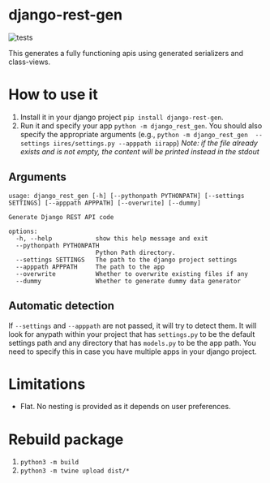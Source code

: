 # django-rest-gen
![tests](https://github.com/ahmad88me/django-rest-gen/actions/workflows/pytest.yml/badge.svg)

This generates a fully functioning apis using generated serializers and class-views. 


# How to use it
1. Install it in your django project `pip install django-rest-gen`.
2. Run it and specify your app `python -m django_rest_gen`. You should also
specify the appropriate arguments (e.g., `python -m django_rest_gen  --settings iires/settings.py --apppath iirapp`)
*Note: if the file already exists and is not empty, the content will be printed instead in the stdout*

## Arguments
``` 
usage: django_rest_gen [-h] [--pythonpath PYTHONPATH] [--settings SETTINGS] [--apppath APPPATH] [--overwrite] [--dummy]

Generate Django REST API code

options:
  -h, --help            show this help message and exit
  --pythonpath PYTHONPATH
                        Python Path directory.
  --settings SETTINGS   The path to the django project settings
  --apppath APPPATH     The path to the app
  --overwrite           Whether to overwrite existing files if any
  --dummy               Whether to generate dummy data generator

```

## Automatic detection
If `--settings` and `--apppath` are not passed, it will try to detect them. It will look for anypath
within your project that has `settings.py` to be the default settings path and any directory that has
`models.py` to be the app path. You need to specify this in case you have multiple apps in your django 
project.


# Limitations
* Flat. No nesting is provided as it depends on user preferences.


# Rebuild package
1. `python3 -m build`
2. `python3 -m twine upload dist/*`